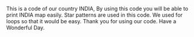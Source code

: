This is a code of our country INDIA, By using this code you will be able to print INDIA map easily. Star patterns are used in this code. 
We used for loops so that it would be easy. 
Thank you for using our code.
Have a Wonderful Day.
